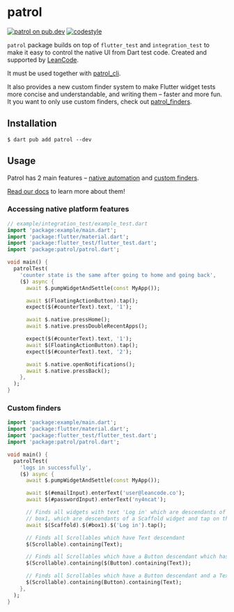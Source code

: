 # patrol

[![patrol on pub.dev][pub_badge]][pub_link]
[![codestyle][pub_badge_style]][pub_badge_link]

`patrol` package builds on top of `flutter_test` and `integration_test` to make
it easy to control the native UI from Dart test code. Created and supported by
[LeanCode](https://leancode.co).

It must be used together with [patrol_cli].

It also provides a new custom finder system to make Flutter widget tests more
concise and understandable, and writing them – faster and more fun. It you want
to only use custom finders, check out
[patrol_finders](https://pub.dev/packages/patrol_finders).

## Installation

```console
$ dart pub add patrol --dev
```

## Usage

Patrol has 2 main features – [native automation] and [custom finders].

[Read our docs](https://patrol.leancode.co) to learn more about them!

### Accessing native platform features

```dart
// example/integration_test/example_test.dart
import 'package:example/main.dart';
import 'package:flutter/material.dart';
import 'package:flutter_test/flutter_test.dart';
import 'package:patrol/patrol.dart';

void main() {
  patrolTest(
    'counter state is the same after going to home and going back',
    ($) async {
      await $.pumpWidgetAndSettle(const MyApp());

      await $(FloatingActionButton).tap();
      expect($(#counterText).text, '1');

      await $.native.pressHome();
      await $.native.pressDoubleRecentApps();

      expect($(#counterText).text, '1');
      await $(FloatingActionButton).tap();
      expect($(#counterText).text, '2');

      await $.native.openNotifications();
      await $.native.pressBack();
    },
  );
}
```

### Custom finders

```dart
import 'package:example/main.dart';
import 'package:flutter/material.dart';
import 'package:flutter_test/flutter_test.dart';
import 'package:patrol/patrol.dart';

void main() {
  patrolTest(
    'logs in successfully',
    ($) async {
      await $.pumpWidgetAndSettle(const MyApp());

      await $(#emailInput).enterText('user@leancode.co');
      await $(#passwordInput).enterText('ny4ncat');

      // Finds all widgets with text 'Log in' which are descendants of widgets with key
      // box1, which are descendants of a Scaffold widget and tap on the first one.
      await $(Scaffold).$(#box1).$('Log in').tap();

      // Finds all Scrollables which have Text descendant
      $(Scrollable).containing(Text);

      // Finds all Scrollables which have a Button descendant which has a Text descendant
      $(Scrollable).containing($(Button).containing(Text));

      // Finds all Scrollables which have a Button descendant and a Text descendant
      $(Scrollable).containing(Button).containing(Text);
    },
  );
}
```

[patrol_cli]: https://pub.dev/packages/patrol_cli
[pub_badge]: https://img.shields.io/pub/v/patrol.svg
[pub_link]: https://pub.dartlang.org/packages/patrol
[pub_badge_style]: https://img.shields.io/badge/style-leancode__lint-black
[pub_badge_link]: https://pub.dartlang.org/packages/leancode_lint
[native automation]: https://patrol.leancode.co/native/overview
[custom finders]: https://patrol.leancode.co/finders/overview
